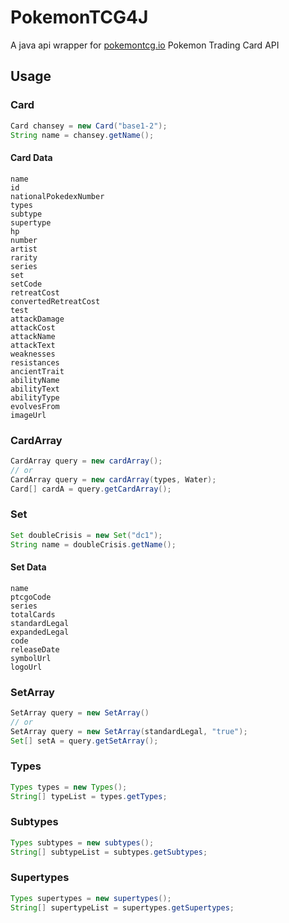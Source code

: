 # PokemonTCG4J
A java api wrapper for [pokemontcg.io](pokemontcg.io's) Pokemon Trading Card API 


## Usage


### Card
```java
Card chansey = new Card("base1-2");
String name = chansey.getName();
```


#### Card Data
```
name
id
nationalPokedexNumber
types
subtype
supertype
hp
number
artist
rarity
series
set
setCode
retreatCost
convertedRetreatCost
test
attackDamage
attackCost
attackName
attackText
weaknesses
resistances
ancientTrait
abilityName
abilityText
abilityType
evolvesFrom
imageUrl
```


### CardArray
```java
CardArray query = new cardArray();
// or 
CardArray query = new cardArray(types, Water);
Card[] cardA = query.getCardArray();
```


### Set
```java
Set doubleCrisis = new Set("dc1");
String name = doubleCrisis.getName();
```


#### Set Data
```
name
ptcgoCode
series
totalCards
standardLegal
expandedLegal
code
releaseDate
symbolUrl
logoUrl
```


### SetArray
```java
SetArray query = new SetArray()
// or
SetArray query = new SetArray(standardLegal, "true");
Set[] setA = query.getSetArray();
```


### Types
```java
Types types = new Types();
String[] typeList = types.getTypes;
```


### Subtypes
```java
Types subtypes = new subtypes();
String[] subtypeList = subtypes.getSubtypes;
```


### Supertypes
```java
Types supertypes = new supertypes();
String[] supertypeList = supertypes.getSupertypes;
```
